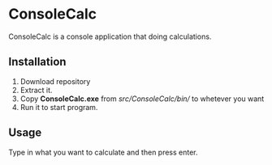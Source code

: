 # ConsoleCalc

ConsoleCalc is a console application that doing calculations.

## Installation

1. Download repository
1. Extract it.
1. Copy **ConsoleCalc.exe** from *src/ConsoleCalc/bin/* to whetever you want
1. Run it to start program.

## Usage

Type in what you want to calculate and then press enter.



